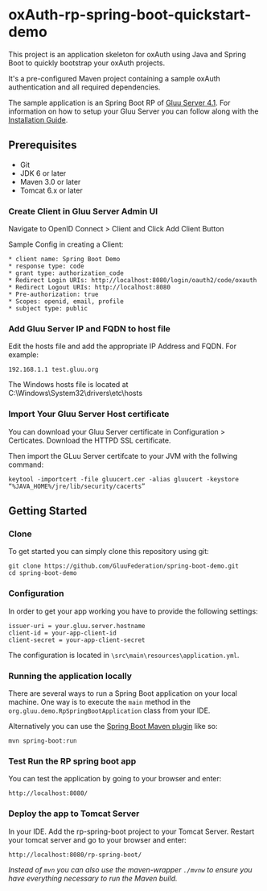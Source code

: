 # oxAuth-rp-spring-boot-quickstart-demo

This project is an application skeleton for oxAuth using Java and Spring Boot to quickly bootstrap your oxAuth projects.

It's a pre-configured Maven project containing a sample oxAuth authentication and all required dependencies.

The sample application is an Spring Boot RP of [Gluu Server 4.1][1].
For information on how to setup your Gluu Server you can follow along with the [Installation Guide][2].


## Prerequisites
* Git
* JDK 6 or later
* Maven 3.0 or later
* Tomcat 6.x or later

### Create Client in Gluu Server Admin UI

Navigate to OpenID Connect > Client and Click Add Client Button

Sample Config in creating a Client:
```
* client name: Spring Boot Demo
* response type: code
* grant type: authorization_code
* Redirect Login URIs: http://localhost:8080/login/oauth2/code/oxauth
* Redirect Logout URIs: http://localhost:8080
* Pre-authorization: true
* Scopes: openid, email, profile
* subject type: public
```

### Add Gluu Server IP and FQDN to host file

Edit the hosts file and add the appropriate IP Address and FQDN. For example:
```
192.168.1.1 test.gluu.org
```
The Windows hosts file is located at C:\Windows\System32\drivers\etc\hosts

### Import Your Gluu Server Host certificate
You can download your Gluu Server certificate in Configuration > Certicates. Download the HTTPD SSL certificate.

Then import the GLuu Server certifcate to your JVM with the follwing command:
```
keytool -importcert -file gluucert.cer -alias gluucert -keystore “%JAVA_HOME%/jre/lib/security/cacerts”
```

## Getting Started

### Clone
To get started you can simply clone this repository using git:
```
git clone https://github.com/GluuFederation/spring-boot-demo.git
cd spring-boot-demo
```

### Configuration
In order to get your app working you have to provide the following settings:
```
issuer-uri = your.gluu.server.hostname
client-id = your-app-client-id
client-secret = your-app-client-secret
```
The configuration is located in `\src\main\resources\application.yml`.

### Running the application locally

There are several ways to run a Spring Boot application on your local machine. One way is to execute the `main` method in the `org.gluu.demo.RpSpringBootApplication` class from your IDE.

Alternatively you can use the [Spring Boot Maven plugin](https://docs.spring.io/spring-boot/docs/current/reference/html/build-tool-plugins-maven-plugin.html) like so:
```shell
mvn spring-boot:run
```

### Test Run the RP spring boot app
You can test the application by going to your browser and enter:
```
http://localhost:8080/
```

### Deploy the app to Tomcat Server
In your IDE. Add the rp-spring-boot project to your Tomcat Server.
Restart your tomcat server and go to your browser and enter:
```
http://localhost:8080/rp-spring-boot/
```

*Instead of `mvn` you can also use the maven-wrapper `./mvnw` to ensure you have everything necessary to run the Maven build.*


[1]: https://gluu.org/docs/gluu-server/
[2]: https://gluu.org/docs/gluu-server/4.1/installation-guide/
